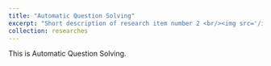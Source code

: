 ```yaml
---
title: "Automatic Question Solving"
excerpt: "Short description of research item number 2 <br/><img src='/images/500x300.png'>"
collection: researches
---
```


This is Automatic Question Solving. 
